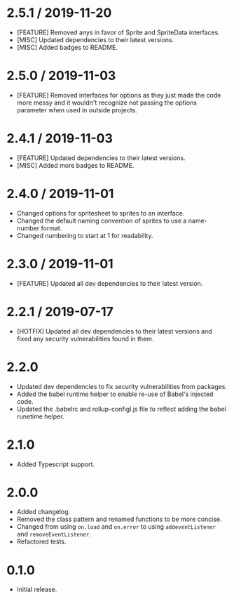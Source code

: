 2.5.1 / 2019-11-20
====================
* [FEATURE] Removed anys in favor of Sprite and SpriteData interfaces.
* [MISC] Updated dependencies to their latest versions.
* [MISC] Added badges to README.

2.5.0 / 2019-11-03
====================
* [FEATURE] Removed interfaces for options as they just made the code more messy and it wouldn't recognize not passing the options parameter when used in outside projects.

2.4.1 / 2019-11-03
====================
* [FEATURE] Updated dependencies to their latest versions.
* [MISC] Added more badges to README.

2.4.0 / 2019-11-01
====================
* Changed options for spritesheet to sprites to an interface.
* Changed the default naming convention of sprites to use a name-number format.
* Changed numbering to start at 1 for readability.

2.3.0 / 2019-11-01
====================
* [FEATURE] Updated all dev dependencies to their latest version.

2.2.1 / 2019-07-17
====================
* [HOTFIX] Updated all dev dependencies to their latest versions and fixed any security vulnerabilities found in them.

2.2.0
====================
* Updated dev dependencies to fix security vulnerabilities from packages.
* Added the babel runtime helper to enable re-use of Babel's injected code.
* Updated the .babelrc and rollup-configl.js file to reflect adding the babel runetime helper.

2.1.0
====================
* Added Typescript support.

2.0.0
====================
* Added changelog.
* Removed the class pattern and renamed functions to be more concise.
* Changed from using `on.load` and `on.error` to using `addeventListener` and `removeEventListener`.
* Refactored tests.

0.1.0
====================
* Initial release.
